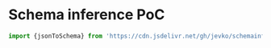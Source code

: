 # Schema inference PoC

```js
import {jsonToSchema} from 'https://cdn.jsdelivr.net/gh/jevko/schemainfer.js@0.1.3/mod.js'
```